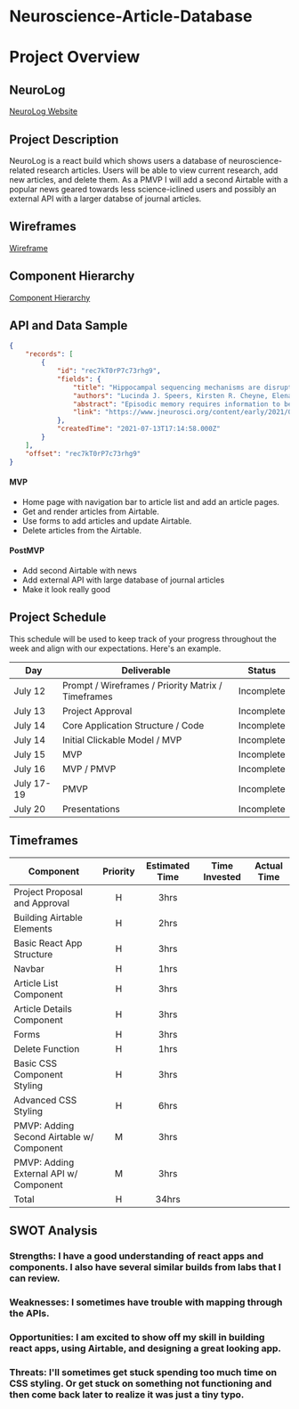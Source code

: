 # Neuroscience-Article-Database

# Project Overview

## NeuroLog

[NeuroLog Website](URL)

## Project Description

NeuroLog is a react build which shows users a database of neuroscience-related research articles. Users will be able to view current research, add new articles, and delete them. As a PMVP I will add a second Airtable with a popular news geared towards less science-iclined users and possibly an external API with a larger databse of journal articles.

## Wireframes

[Wireframe](https://wireframe.cc/IsDCjP)

## Component Hierarchy
[Component Hierarchy](https://whimsical.com/p2-component-hiearchy-6mJuAWPjFT3EJXG5tZDDkM)

## API and Data Sample

```json
{
    "records": [
        {
            "id": "rec7kT0rP7c73rhg9",
            "fields": {
                "title": "Hippocampal sequencing mechanisms are disrupted in a maternal immune activation model of schizophrenia risk",
                "authors": "Lucinda J. Speers, Kirsten R. Cheyne, Elena Cavani, Tara Hayward, Robert Schmidt and David K. Bilkey",
                "abstract": "Episodic memory requires information to be stored and recalled in sequential order, and these processes are disrupted in schizophrenia. Hippocampal ph...",
                "link": "https://www.jneurosci.org/content/early/2021/07/12/JNEUROSCI.0730-21.2021"
            },
            "createdTime": "2021-07-13T17:14:58.000Z"
        }
    ],
    "offset": "rec7kT0rP7c73rhg9"
}
```

#### MVP 

- Home page with navigation bar to article list and add an article pages.
- Get and render articles from Airtable.
- Use forms to add articles and update Airtable.
- Delete articles from the Airtable.


#### PostMVP  

- Add second Airtable with news
- Add external API with large database of journal articles
- Make it look really good

## Project Schedule

This schedule will be used to keep track of your progress throughout the week and align with our expectations. Here's an example.

|  Day | Deliverable | Status
|---|---| ---|
|July 12| Prompt / Wireframes / Priority Matrix / Timeframes | Incomplete
|July 13| Project Approval | Incomplete
|July 14| Core Application Structure / Code | Incomplete
|July 14| Initial Clickable Model / MVP | Incomplete
|July 15| MVP | Incomplete
|July 16| MVP / PMVP | Incomplete
|July 17-19 | PMVP| Incomplete
|July 20| Presentations | Incomplete

## Timeframes

| Component | Priority | Estimated Time | Time Invested | Actual Time |
| --- | :---: |  :---: | :---: | :---: |
| Project Proposal and Approval | H | 3hrs|  |  |
| Building Airtable Elements | H | 2hrs|  |  |
| Basic React App Structure | H | 3hrs|  |  |
| Navbar | H | 1hrs|  |  |
| Article List Component | H | 3hrs|  |  |
| Article Details Component | H | 3hrs|  |  |
| Forms | H | 3hrs|  |  |
| Delete Function | H | 1hrs|  |  |
| Basic CSS Component Styling | H | 3hrs|  |  |
| Advanced CSS Styling | H | 6hrs|  |  |
| PMVP: Adding Second Airtable w/ Component| M | 3hrs|  |  |
| PMVP: Adding External API w/ Component | M | 3hrs|  |  |
| Total | H | 34hrs|  |  |

## SWOT Analysis

### Strengths: I have a good understanding of react apps and components. I also have several similar builds from labs that I can review.

### Weaknesses: I sometimes have trouble with mapping through the APIs. 

### Opportunities: I am excited to show off my skill in building react apps, using Airtable, and designing a great looking app.

### Threats: I'll sometimes get stuck spending too much time on CSS styling. Or get stuck on something not functioning and then come back later to realize it was just a tiny typo.
